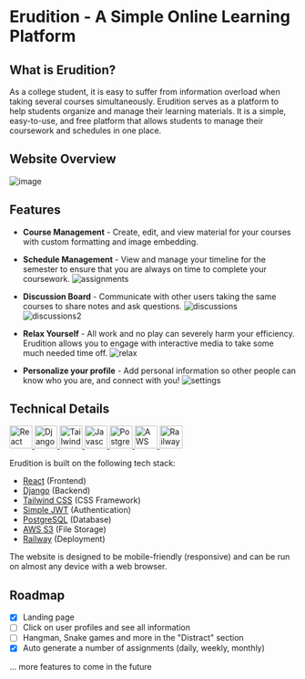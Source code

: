 # Erudition - A Simple Online Learning Platform

## What is Erudition?

As a college student, it is easy to suffer from information overload when taking several courses simultaneously. Erudition serves as a platform to help students organize and manage their learning materials. It is a simple, easy-to-use, and free platform that allows students to manage their coursework and schedules in one place.

## Website Overview

![image](https://user-images.githubusercontent.com/31612100/217661068-fd56e612-4006-421c-8a9b-2facd766a69a.png)

## Features

-   **Course Management** - Create, edit, and view material for your courses with custom formatting and image embedding.

-   **Schedule Management** - View and manage your timeline for the semester to ensure that you are always on time to complete your coursework.
    ![assignments](https://user-images.githubusercontent.com/31612100/217936967-7baffdc5-73c2-4c4d-adb1-3bbf84c01fa0.png)

-   **Discussion Board** - Communicate with other users taking the same courses to share notes and ask questions.
    ![discussions](https://user-images.githubusercontent.com/31612100/217937445-f6d15a9a-6708-45ee-89fe-4cfe1d0cedc1.png)
    ![discussions2](https://user-images.githubusercontent.com/31612100/217939376-80f461d9-1a8a-4dcb-a11c-ffd847b64d22.png)

-   **Relax Yourself** - All work and no play can severely harm your efficiency. Erudition allows you to engage with interactive media to take some much needed time off.
    ![relax](https://user-images.githubusercontent.com/31612100/217937762-feba94e0-f3db-4138-bfd9-46a887e1ba85.png)

-   **Personalize your profile** - Add personal information so other people can know who you are, and connect with you!
    ![settings](https://user-images.githubusercontent.com/31612100/217937987-57042957-58a6-4c13-a8a8-b7a1dc161a7e.png)

## Technical Details

<p align="left">
    <a href="https://reactjs.org/" target="_blank" rel="noreferrer"> <img src="https://user-images.githubusercontent.com/25181517/183897015-94a058a6-b86e-4e42-a37f-bf92061753e5.png" alt="React" width="40" height="40"/> </a>
    <a href="https://www.python.org/" target="_blank" rel="noreferrer"> <img src="https://user-images.githubusercontent.com/25181517/183423507-c056a6f9-1ba8-4312-a350-19bcbc5a8697.png" alt="Django" width="40" height="40"/> </a>
    <a href="https://tailwindcss.com/" target="_blank" rel="noreferrer"> <img src="https://user-images.githubusercontent.com/25181517/202896760-337261ed-ee92-4979-84c4-d4b829c7355d.png" alt="Tailwind" width="40" height="40"/> </a>
    <a href="https://www.javascript.com/" target="_blank" rel="noreferrer"> <img src="https://user-images.githubusercontent.com/25181517/117447155-6a868a00-af3d-11eb-9cfe-245df15c9f3f.png" alt="Javascript" width="40" height="40"/> </a>
    <a href="https://www.postgresql.org/" target="_blank" rel="noreferrer"> <img src="https://user-images.githubusercontent.com/25181517/117208740-bfb78400-adf5-11eb-97bb-09072b6bedfc.png" alt="PostgreSQL" width="40" height="40"/> </a>
    <a href="https://aws.amazon.com/" target="_blank" rel="noreferrer"> <img src="https://user-images.githubusercontent.com/25181517/183896132-54262f2e-6d98-41e3-8888-e40ab5a17326.png" alt="AWS" width="40" height="40"/> </a>
    <a href="https://railway.app/" target="_blank" rel="noreferrer"> <img src="https://railway.app/brand/logo-light.png" alt="Railway" width="40" height="40"/> </a>
</p>

Erudition is built on the following tech stack:

-   [React](https://reactjs.org/) (Frontend)
-   [Django](https://www.djangoproject.com/) (Backend)
-   [Tailwind CSS](https://tailwindcss.com/) (CSS Framework)
-   [Simple JWT](https://django-rest-framework-simplejwt.readthedocs.io/en/latest/) (Authentication)
-   [PostgreSQL](https://www.postgresql.org/) (Database)
-   [AWS S3](https://aws.amazon.com/s3/) (File Storage)
-   [Railway](https://railway.app/) (Deployment)

The website is designed to be mobile-friendly (responsive) and can be run on almost any device with a web browser.

## Roadmap

-   [x] Landing page
-   [ ] Click on user profiles and see all information
-   [ ] Hangman, Snake games and more in the "Distract" section
-   [x] Auto generate a number of assignments (daily, weekly, monthly)

... more features to come in the future
